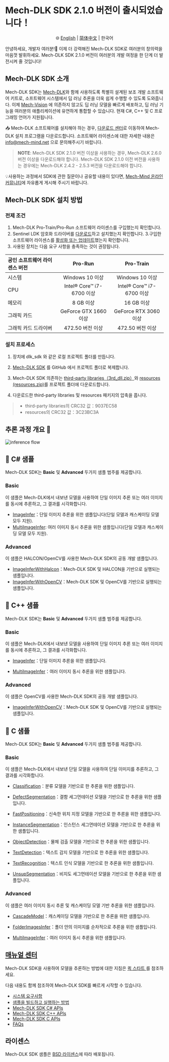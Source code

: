 #  Mech-DLK SDK 2.1.0 버전이 출시되었습니다！
<div align="center">

🌐 [English](README.md) | [简体中文](README_zh-CN.md) | 한국어

</div>

안녕하세요, 개발자 여러분!👋
이제 더 강력해진 Mech-DLK SDK로 여러분의 창의력을 마음껏 발휘하세요. Mech-DLK SDK 2.1.0 버전이 여러분의 개발 여정을 한 단계 더 발전시켜 줄 것입니다!

## Mech-DLK SDK 소개
Mech-DLK SDK는 [Mech-DLK](https://kr.mech-mind.com/product/P0042.html)와 함께 사용하도록 특별히 설계된 보조 개발 소프트웨어 키트로, 소프트웨어 시스템에서 딥 러닝 추론을 더욱 쉽게 수행할 수 있도록 도와줍니다. 이제 [Mech-Vision](https://kr.mech-mind.com/product/P0041.html) 에 의존하지 않고도 딥 러닝 모델을 빠르게 배포하고, 딥 러닝 기능을 여러분의 애플리케이션에 유연하게 통합할 수 있습니다. 현재 C#, C++ 및 C 프로그래밍 언어가 지원됩니다.

📥 Mech-DLK 소프트웨어를 설치해야 하는 경우, [다운로드 센터](https://downloads.mech-mind.com/kr?tab=tab-dlk)로 이동하여 Mech-DLK 설치 프로그램을 다운로드합니다. 소프트웨어 라이센스에 대한 자세한 내용은 info@mech-mind.net 으로 문의해주시기 바랍니다.
> **NOTE**: Mech-DLK SDK 2.1.0 버전 이상을 사용하는 경우, Mech-DLK 2.6.0 버전 이상을 다운로드해야 합니다. Mech-DLK SDK 2.1.0 이전 버전을 사용하는 경우에는 Mech-DLK 2.4.2 - 2.5.3 버전을 다운로드해야 합니다.


💡사용하는 과정에서 SDK에 관한 질문이나 공유할 내용이 있다면, [Mech-Mind 온라인 커뮤니티](https://community.mech-mind.com/)에 자유롭게 게시해 주시기 바랍니다.

## Mech-DLK SDK 설치 방법

### 전제 조건

1. Mech-DLK Pro-Train/Pro-Run 소프트웨어 라이센스를 구입했는지 확인합니다.
2. Sentinel LDK 암호화 드라이버를 [다운로드](https://releasehub-1316409819.cos.accelerate.myqcloud.com/Download/Tools/Sentinel_LDK_Run-time_setup%2010.11.zip)하고 설치했는지 확인합니다.
3.구입한 소프트웨어 라이센스를 [활성화 또는 업데이트](https://docs.mech-mind.net/en/dlk-sdk-manual/2.1.0/faq/software-license.html#manage-license)했는지 확인합니다.
4. 사용된 장치는 다음 요구 사항을 충족하는 것이 권장됩니다.

|공인 소프트웨어 라이센스 버전 | Pro-Run | Pro-Train
|  :----  | :----:  | :----:
|시스템 |Windows 10 이상 |Windows 10 이상
|CPU |Intel® Core™ i7-6700 이상 |Intel® Core™ i7-6700 이상
|메모리 |8 GB 이상 |16 GB 이상
|그래픽 카드 |GeForce GTX 1660 이상 |GeForce RTX 3060 이상
|그래픽 카드 드라이버 | 472.50 버전 이상 | 472.50 버전 이상

### 설치 프로세스

1. 장치에 dlk_sdk 와 같은 로컬 프로젝트 폴더를 만듭니다.

2. [Mech-DLK SDK](https://github.com/MechMindRobotics/mechdlk_sdk/tree/v2.1.0) 를 GitHub 에서 프로젝트 폴더로 복제합니다.

3. Mech-DLK SDK 의존하는 [third-party libraries（3rd_dll.zip）](https://mechmindonedrive-my.sharepoint.com/:u:/r/personal/no-reply_onedrive_mech-mind-robotics_com_cn/Documents/Community/Download%20Center/Installations/Mech-DLK%20SDK%202.1.0/3rd_dll.zip?csf=1&web=1&e=tTh4E1)와 [resources (resources.zip)](https://mechmindonedrive-my.sharepoint.com/:u:/r/personal/no-reply_onedrive_mech-mind-robotics_com_cn/Documents/Community/Download%20Center/Installations/Mech-DLK%20SDK%202.1.0/resources.zip?csf=1&web=1&e=L9WL2x)를 프로젝트 폴더에 다운로드합니다.

4. 다운로드한 third-party libraries 및 resources 패키지의 압축을 풉니다.

> - third-party libraries의 CRC32 값：9037EC58
> - resources의 CRC32 값：3C23BC3A

## 추론 과정 개요 👀 
![inference flow](https://docs.mech-mind.net/download/github/DLK/inference-flow-en.png)

## 📌 C# 샘플
Mech-DLK SDK는 **Basic** 및 **Advanced** 두가지 샘플 범주를 제공합니다.

### Basic 
이 샘플은 Mech-DLK에서 내보낸 모델을 사용하여 단일 이미지 추론 또는 여러 이미지를 동시에 추론하고, 그 결과를 시각화합니다.

- [ImageInfer](https://github.com/MechMindRobotics/mechdlk_sdk/blob/v2.1.0/samples/csharp/Basic/ImageInfer/ImageInfer.cs)：단일 이미지 추론을 위한 샘플입니다(단일 모델과 캐스케이딩 모델 모두 지원).
- [MultiImageInfer](https://github.com/MechMindRobotics/mechdlk_sdk/blob/v2.1.0/samples/csharp/Basic/MutiImageInfer/MutiImageInfer.cs): 여러 이미지 동시 추론을 위한 샘플입니다(단일 모델과 캐스케이딩 모델 모두 지원).

### Advanced
이 샘플은 HALCON/OpenCV를 사용한 Mech-DLK SDK의 공동 개발 샘플입니다.

- [ImageInferWithHalcon](https://github.com/MechMindRobotics/mechdlk_sdk/blob/v2.1.0/samples/csharp/Advanced/ImageInferWithHalcon/ImageInferWithHalcon.cs)：Mech-DLK SDK 및 HALCON을 기반으로 실행되는 샘플입니다.
- [ImageInferWithOpenCV](https://github.com/MechMindRobotics/mechdlk_sdk/blob/v2.1.0/samples/csharp/Advanced/ImageInferWithOpenCV/ImageInferWithOpenCV.cs)：Mech-DLK SDK 및 OpenCV를 기반으로 실행되는 샘플입니다.

## 📌 C++ 샘플
Mech-DLK SDK는 **Basic** 및 **Advanced** 두가지 샘플 범주를 제공합니다.

### Basic
이 샘플은 Mech-DLK에서 내보낸 모델을 사용하여 단일 이미지 추론 또는 여러 이미지를 동시에 추론하고, 그 결과를 시각화합니다.

- [ImageInfer](https://github.com/MechMindRobotics/mechdlk_sdk/blob/v2.1.0/samples/cpp/Basic/ImageInfer/ImageInfer.cpp)：단일 이미지 추론을 위한 샘플입니다.

- [MultiImageInfer](https://github.com/MechMindRobotics/mechdlk_sdk/blob/v2.1.0/samples/cpp/Basic/MultiImageInfer/MultiImageInfer.cpp)：여러 이미지 동시 추론을 위한 샘플입니다.

### Advanced
이 샘플은 OpenCV를 사용한 Mech-DLK SDK의 공동 개발 샘플입니다.

- [ImageInferWithOpenCV](https://github.com/MechMindRobotics/mechdlk_sdk/blob/v2.1.0/samples/cpp/Advanced/ImageInferWithOpenCV/ImageInferWithOpenCV.cpp)：Mech-DLK SDK 및 OpenCV를 기반으로 실행되는 샘플입니다.

## 📌 C 샘플
Mech-DLK SDK는 **Basic** 및 **Advanced** 두가지 샘플 범주를 제공합니다.

### Basic
이 샘플은 Mech-DLK에서 내보낸 단일 모델을 사용하여 단일 이미지를 추론하고, 그 결과를 시각화합니다.

- [Classification](https://github.com/MechMindRobotics/mechdlk_sdk/blob/v2.1.0/samples/c/Basic/Classification.c)：분류 모델을 기반으로 한 추론을 위한 샘플입니다.

- [DefectSegmentation](https://github.com/MechMindRobotics/mechdlk_sdk/blob/v2.1.0/samples/c/Basic/DefectSegmentation.c)：결함 세그먼테이션 모델을 기반으로 한 추론을 위한 샘플입니다.

- [FastPositioning](https://github.com/MechMindRobotics/mechdlk_sdk/blob/v2.1.0/samples/c/Basic/FastPositioning.c)：신속한 위치 지정 모델을 기반으로 한 추론을 위한 샘플입니다.

- [InstanceSegmentation](https://github.com/MechMindRobotics/mechdlk_sdk/blob/v2.1.0/samples/c/Basic/InstanceSegmentation.c)：인스턴스 세그먼테이션 모델을 기반으로 한 추론을 위한 샘플입니다.

- [ObjectDetection](https://github.com/MechMindRobotics/mechdlk_sdk/blob/v2.1.0/samples/c/Basic/ObjectDetection.c)：물체 검출 모델을 기반으로 한 추론을 위한 샘플입니다.

- [TextDetection](https://github.com/MechMindRobotics/mechdlk_sdk/blob/v2.1.0/samples/c/Basic/TextDetection.c)：텍스트 감지 모델을 기반으로 한 추론을 위한 샘플입니다.

- [TextRecognition](https://github.com/MechMindRobotics/mechdlk_sdk/blob/v2.1.0/samples/c/Basic/TextRecognition.c)：텍스트 인식 모델을 기반으로 한 추론을 위한 샘플입니다.

- [UnsupSegmentation](https://github.com/MechMindRobotics/mechdlk_sdk/blob/v2.1.0/samples/c/Basic/UnsupSegmentation.c)：비지도 세그먼테이션 모델을 기반으로 한 추론을 위한 샘플입니다.

### Advanced
이 샘플은 여러 이미지 동시 추론 및 캐스케이딩 모델 기반 추론을 위한 샘플입니다.

- [CascadeModel](https://github.com/MechMindRobotics/mechdlk_sdk/blob/v2.1.0/samples/c/Advanced/CascadeModel.c)：캐스케이딩 모델을 기반으로 한 추론을 위한 샘플입니다.

- [FolderImagesInfer](https://github.com/MechMindRobotics/mechdlk_sdk/blob/v2.1.0/samples/c/Advanced/FolderImagesInfer.c)：폴더 안의 이미지를 순차적으로 추론을 위한 샘플입니다.

- [MultiImageInfer](https://github.com/MechMindRobotics/mechdlk_sdk/blob/v2.1.0/samples/c/Advanced/MultiImageInfer.c)：여러 이미지 동시 추론을 위한 샘플입니다.

## [매뉴얼 센터](https://docs.mech-mind.net/en/dlk-sdk-manual/2.1.0/dlk-sdk.html)
Mech-DLK SDK을 사용하여 모델을 추론하는 방법에 대한 지침은 [ 퀵 스타트 ](https://docs.mech-mind.net/en/dlk-sdk-manual/2.1.0/infer-tutorial.html)를 참조하세요.

다음 내용도 함께 참조하여 Mech-DLK SDK를 빠르게 시작할 수 있습니다.
- [시스템 요구사항](https://docs.mech-mind.net/en/dlk-sdk-manual/2.1.0/software-installation.html#_system_requirements)
- [샘플을 빌드하고 실행하는 방법](https://docs.mech-mind.net/en/dlk-sdk-manual/2.1.0/samples/samples.html)
- [Mech-DLK SDK C# APIs](https://docs.mech-mind.net/api-reference/dlk-sdk-csharp-api/2.1.0/index.html)
- [Mech-DLK SDK C++ APIs](https://docs.mech-mind.net/api-reference/dlk-sdk-cpp-api/2.1.0/index.html)
- [Mech-DLK SDK C APIs](https://docs.mech-mind.net/api-reference/dlk-sdk-c-api/2.1.0/index.html)
- [FAQs](https://docs.mech-mind.net/en/dlk-sdk-manual/2.1.0/faq/faq.html)

## 라이센스
Mech-DLK SDK 샘플은 [BSD 라이센스](https://github.com/MechMindRobotics/mechdlk_sdk/blob/main/LICENSE)에 따라 배포됩니다.